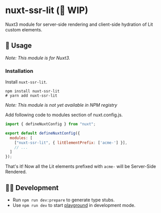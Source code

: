 # nuxt-ssr-lit (🚧 WIP)

Nuxt3 module for server-side rendering and client-side hydration of Lit custom elements.

## 🚀 Usage

_Note: This module is for Nuxt3._

### Installation

Install `nuxt-ssr-lit`.

```shell
npm install nuxt-ssr-lit
# yarn add nuxt-ssr-lit
```

_Note: This module is not yet available in NPM registry_

Add following code to modules section of nuxt.config.js.

```js
import { defineNuxtConfig } from "nuxt";

export default defineNuxtConfig({
  modules: [
    ["nuxt-ssr-lit", { litElementPrefix: ['acme-'] }],
    // ...
  ]
});
```

That's it! Now all the Lit elements prefixed with `acme-` will be Server-Side Rendered.

## 👨‍💻 Development

- Run `npm run dev:prepare` to generate type stubs.
- Use `npm run dev` to start [playground](./playground) in development mode.

